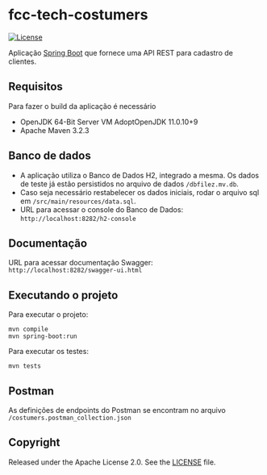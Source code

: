 # fcc-tech-costumers
[![License](http://img.shields.io/:license-apache-blue.svg)](http://www.apache.org/licenses/LICENSE-2.0.html)

Aplicação [Spring Boot](http://projects.spring.io/spring-boot/) que fornece uma API REST para cadastro de clientes. 

## Requisitos

Para fazer o build da aplicação é necessário

- OpenJDK 64-Bit Server VM AdoptOpenJDK 11.0.10+9
- Apache Maven 3.2.3

## Banco de dados
 - A aplicação utiliza o Banco de Dados H2, integrado a mesma. Os dados de teste já estão persistidos no arquivo de dados `/dbfilez.mv.db`. 
 - Caso seja necessário restabelecer os dados iniciais, rodar o arquivo sql  em `/src/main/resources/data.sql`.
 - URL para acessar o console do Banco de Dados: `http://localhost:8282/h2-console`

## Documentação
 URL para acessar documentação Swagger: `http://localhost:8282/swagger-ui.html`
 
## Executando o projeto

Para executar o projeto:

```
mvn compile
mvn spring-boot:run
```
Para executar os testes:
```
mvn tests
```

## Postman

  As definições de endpoints do Postman se encontram no arquivo `/costumers.postman_collection.json`

## Copyright

Released under the Apache License 2.0. See the [LICENSE](https://github.com/codecentric/springboot-sample-app/blob/master/LICENSE) file.
